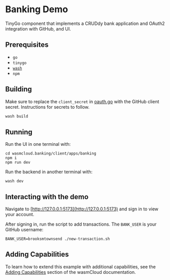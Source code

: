 # Banking Demo

TinyGo component that implements a CRUDdy bank application and OAuth2 integration with GitHub, and UI.

## Prerequisites

- `go`
- `tinygo`
- [`wash`](https://wasmcloud.com/docs/installation)
- `npm`

## Building

Make sure to replace the `client_secret` in [oauth.go](./oauth.go) with the GitHub client secret. Instructions for secrets to follow.

```bash
wash build
```

## Running

Run the UI in one terminal with:

```shell
cd wasmcloud.banking/client/apps/banking
npm i
npm run dev
```

Run the backend in another terminal with:

```shell
wash dev
```

## Interacting with the demo

Navigate to [http://127.0.0.1:5173](http://127.0.0.1:5173) and sign in to view your account.

After signing in, run the script to add transactions. The `BANK_USER` is your GitHub username:

```shell
BANK_USER=brooksmtownsend ./new-transaction.sh
```

## Adding Capabilities

To learn how to extend this example with additional capabilities, see the [Adding Capabilities](https://wasmcloud.com/docs/tour/adding-capabilities?lang=tinygo) section of the wasmCloud documentation.
